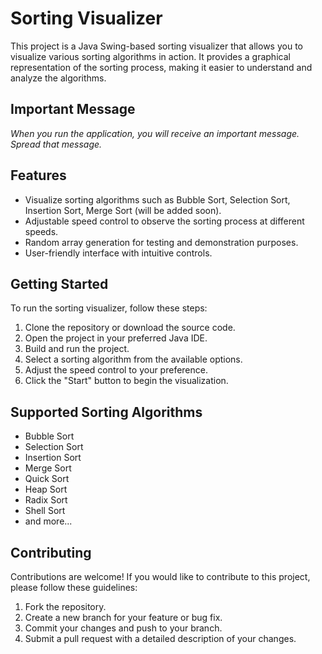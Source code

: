 # Sorting Visualizer

This project is a Java Swing-based sorting visualizer that allows you to visualize various sorting algorithms in action. It provides a graphical representation of the sorting process, making it easier to understand and analyze the algorithms.

## Important Message

*When you run the application, you will receive an important message. Spread that message.*

## Features

- Visualize sorting algorithms such as Bubble Sort, Selection Sort, Insertion Sort, Merge Sort (will be added soon).
- Adjustable speed control to observe the sorting process at different speeds.
- Random array generation for testing and demonstration purposes.
- User-friendly interface with intuitive controls.

## Getting Started

To run the sorting visualizer, follow these steps:

1. Clone the repository or download the source code.
2. Open the project in your preferred Java IDE.
3. Build and run the project.
4. Select a sorting algorithm from the available options.
5. Adjust the speed control to your preference.
6. Click the "Start" button to begin the visualization.

## Supported Sorting Algorithms

- Bubble Sort
- Selection Sort
- Insertion Sort
- Merge Sort
- Quick Sort
- Heap Sort
- Radix Sort
- Shell Sort
- and more...

## Contributing

Contributions are welcome! If you would like to contribute to this project, please follow these guidelines:

1. Fork the repository.
2. Create a new branch for your feature or bug fix.
3. Commit your changes and push to your branch.
4. Submit a pull request with a detailed description of your changes.